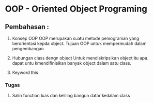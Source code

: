 # OOP - Oriented Object Programing

## Pembahasan :
1. Konsep OOP
    OOP merupakan suatu metode pemograman yang berorientasi kepda object. Tujuan OOP untuk mempermudah dalam pengembangan

2. Hubungan class dengn object
    Untuk mendiskripsikan object itu apa. dapat untu kmendifinisikan banyak object dalam satu class. 

3. Keyword this


### Tugas 
1. Salin function luas dan keliling bangun datar kedalam class


